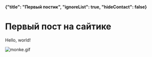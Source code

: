 #### {"title": "Первый постик", "ignoreList": true, "hideContact": false}
# Первый пост на сайтике
Hello, world!

![monke.gif](https://kelcuprum.ru/ass/other/monke.gif)

